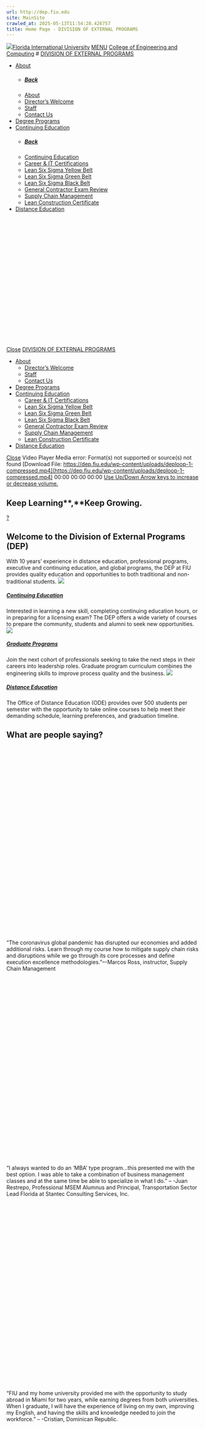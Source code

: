 ```yaml
---
url: http://dep.fiu.edu
site: MainSite
crawled_at: 2025-05-13T11:54:28.426757
title: Home Page - DIVISION OF EXTERNAL PROGRAMS
---
```


![](https://dep.fiu.edu/wp-content/themes/Divi-child/logo-top.png)[Florida International University](https://fiu.edu)
[](https://dep.fiu.edu/ "Search")
[](https://dep.fiu.edu/ "Search") [MENU](https://dep.fiu.edu/ "Menu")
[College of Engineering and Computing](https://cec.fiu.edu/ "FIU College of Engineering and Computing") # [DIVISION OF EXTERNAL PROGRAMS](https://dep.fiu.edu/ "DIVISION OF EXTERNAL PROGRAMS")
  * [About](https://dep.fiu.edu/about)
    * ##### [Back](javascript:void\(0\))
    * [About](https://dep.fiu.edu/about)
    * [Director’s Welcome](https://dep.fiu.edu/about/director-welcome)
    * [Staff](https://dep.fiu.edu/about/staff)
    * [Contact Us](https://dep.fiu.edu/about/contact-us)
  * [Degree Programs](https://dep.fiu.edu/academics/degrees)
  * [Continuing Education](https://dep.fiu.edu/academics/continuing-education)
    * ##### [Back](javascript:void\(0\))
    * [Continuing Education](https://dep.fiu.edu/academics/continuing-education)
    * [Career & IT Certifications](https://dep.fiu.edu/academics/continuing-education/career-certifications)
    * [Lean Six Sigma Yellow Belt](https://dep.fiu.edu/academics/continuing-education/lean-six-sigma-yellow-belt)
    * [Lean Six Sigma Green Belt](https://dep.fiu.edu/academics/continuing-education/lean-six-sigma-green-belt)
    * [Lean Six Sigma Black Belt](https://dep.fiu.edu/academics/continuing-education/lean-six-sigma-black-belt)
    * [General Contractor Exam Review](https://dep.fiu.edu/academics/continuing-education/general-contractor)
    * [Supply Chain Management](https://dep.fiu.edu/academics/continuing-education/supply-chain)
    * [Lean Construction Certificate](https://dep.fiu.edu/academics/continuing-education/lean-construction)
  * [Distance Education](https://distance.fiu.edu/)


[![FIU College of Engineering and Computing](data:image/svg+xml,%3Csvg%20xmlns=%22http://www.w3.org/2000/svg%22%20viewBox=%220%200%20210%20140%22%3E%3C/svg%3E)](https://cec.fiu.edu "FIU College of Engineering and Computing")
[Close](https://dep.fiu.edu/)
[DIVISION OF EXTERNAL PROGRAMS](https://dep.fiu.edu)
  * [About](https://dep.fiu.edu/about)
    * [Director’s Welcome](https://dep.fiu.edu/about/director-welcome)
    * [Staff](https://dep.fiu.edu/about/staff)
    * [Contact Us](https://dep.fiu.edu/about/contact-us)
  * [Degree Programs](https://dep.fiu.edu/academics/degrees)
  * [Continuing Education](https://dep.fiu.edu/academics/continuing-education)
    * [Career & IT Certifications](https://dep.fiu.edu/academics/continuing-education/career-certifications)
    * [Lean Six Sigma Yellow Belt](https://dep.fiu.edu/academics/continuing-education/lean-six-sigma-yellow-belt)
    * [Lean Six Sigma Green Belt](https://dep.fiu.edu/academics/continuing-education/lean-six-sigma-green-belt)
    * [Lean Six Sigma Black Belt](https://dep.fiu.edu/academics/continuing-education/lean-six-sigma-black-belt)
    * [General Contractor Exam Review](https://dep.fiu.edu/academics/continuing-education/general-contractor)
    * [Supply Chain Management](https://dep.fiu.edu/academics/continuing-education/supply-chain)
    * [Lean Construction Certificate](https://dep.fiu.edu/academics/continuing-education/lean-construction)
  * [Distance Education](https://distance.fiu.edu/)


[Close](https://dep.fiu.edu/)
[](https://dep.fiu.edu/ "Search")
Video Player
Media error: Format(s) not supported or source(s) not found
[Download File: https://dep.fiu.edu/wp-content/uploads/deploop-1-compressed.mp4](https://dep.fiu.edu/wp-content/uploads/deploop-1-compressed.mp4)
00:00
00:00
00:00
[Use Up/Down Arrow keys to increase or decrease volume.](javascript:void\(0\);)
## **Keep Learning****,****Keep Growing.**
[ ? ](https://dep.fiu.edu/)
## Welcome to the Division of External Programs (DEP)
With 10 years’ experience in distance education, professional programs, executive and continuing education, and global programs, the DEP at FIU provides quality education and opportunities to both traditional and non-traditional students.
[![](https://dep.fiu.edu/wp-content/uploads/Exec_ed.jpg)](https://dep.fiu.edu/academics/degrees)
##### [Continuing Education](https://dep.fiu.edu/academics/continuing-education)
Interested in learning a new skill, completing continuing education hours, or in preparing for a licensing exam? The DEP offers a wide variety of courses to prepare the community, students and alumni to seek new opportunities.
[![](https://dep.fiu.edu/wp-content/uploads/Graduate-Programs.jpg)](https://dep.fiu.edu/academics/degrees)
##### [Graduate Programs](https://dep.fiu.edu/academics/degrees)
Join the next cohort of professionals seeking to take the next steps in their careers into leadership roles. Graduate program curriculum combines the engineering skills to improve process quality and the business.
[![](https://dep.fiu.edu/wp-content/uploads/ODE.jpg)](https://distance.fiu.edu/)
##### [Distance Education](https://distance.fiu.edu/)
The Office of Distance Education (ODE) provides over 500 students per semester with the opportunity to take online courses to help meet their demanding schedule, learning preferences, and graduation timeline.
##  What are people saying?
![](data:image/svg+xml,%3Csvg%20xmlns=%22http://www.w3.org/2000/svg%22%20viewBox=%220%200%20150%20150%22%3E%3C/svg%3E)
“The coronavirus global pandemic has disrupted our economies and added additional risks. Learn through my course how to mitigate supply chain risks and disruptions while we go through its core processes and define execution excellence methodologies.”–-Marcos Ross, instructor, Supply Chain Management
![](data:image/svg+xml,%3Csvg%20xmlns=%22http://www.w3.org/2000/svg%22%20viewBox=%220%200%20150%20150%22%3E%3C/svg%3E)
“I always wanted to do an ‘MBA’ type program…this presented me with the best option. I was able to take a combination of business management classes and at the same time be able to specialize in what I do.” –  -Juan Restrepo, Professional MSEM Alumnus and Principal, Transportation Sector Lead Florida at Stantec Consulting Services, Inc.
![](data:image/svg+xml,%3Csvg%20xmlns=%22http://www.w3.org/2000/svg%22%20viewBox=%220%200%20150%20150%22%3E%3C/svg%3E)
“FIU and my home university provided me with the opportunity to study abroad in Miami for two years, while earning degrees from both universities. When I graduate, I will have the experience of living on my own, improving my English, and having the skills and knowledge needed to join the workforce.” –  -Cristian, Dominican Republic.
![](data:image/svg+xml,%3Csvg%20xmlns=%22http://www.w3.org/2000/svg%22%20viewBox=%220%200%20150%20150%22%3E%3C/svg%3E)“As one of the MSEM program students, what I am learning will provide me more opportunities in my future job. Combined with my Enterprise Systems track courses, I’ve deeply learned SAP software which makes me understand the whole enterprise organization from human resource management to the shop floor production process.”– -Chenxi Dong, MSEM Alumnus
[Previous](https://dep.fiu.edu/)[Next](https://dep.fiu.edu/)
# Rankings and Facts
#### The College of Engineering and Computing is committed to providing quality education, problem-solving research, and community engagement through local relevance, national visibility, and global exposure.
#### In Top Public Schools, as rated by US NEWS
#### Online & Distance Learning Programs
%
#### US News Best Online Graduate Engineering Programs
[More Rankings and Facts](https://cec.fiu.edu/about/points-of-pride)
# Rankings and Facts
#### The College of Engineering and Computing is committed to providing quality education, problem-solving research, and community engagement through local relevance, national visibility, and global exposure.
73
#### In Top Public Schools, as rated by US NEWS
110
#### Online & Distance Learning Programs
37%
#### US News Best Online Graduate Engineering Programs
[More Rankings and Facts](https://cec.fiu.edu/about/points-of-pride)
Resources
  * [Advising](https://cec.fiu.edu/academics/student-resources/advising/)
  * [Apply](https://cec.fiu.edu/academics/student-resources/advising/apply-online/)
  * [Career Services](https://cec.fiu.edu/academics/student-resources/career-services/)
  * [Degree Programs](https://cec.fiu.edu/academics/degrees/)
  * [Events](https://cec.fiu.edu/events/)
  * [Student Resources](https://cec.fiu.edu/academics/student-resources/)
  * [Employee Resources](https://fiudit.sharepoint.com/sites/FIUCEC)


Other Quick Links
  * [Contact Us](https://dep.fiu.edu/about/contact-us)
  * [Continuing Education](https://dep.fiu.edu/academics/continuing-education)
  * [Degree Programs](https://dep.fiu.edu/academics/degrees)
  * [Distance Education](https://distance.fiu.edu/)
  * [Global Programs](https://dep.fiu.edu/academics/global-programs)
  * [Nondiscrimination](https://hr.fiu.edu/employees-affiliates/employee-concerns/#discrimination) & [ Title IX](https://dei.fiu.edu/civil-rights-and-accessibility/sexual-misconduct-and-title-ix/)
  * [Report Discrimination or Harassment](https://report.fiu.edu/)


Division of External Programs
FIU College of Engineering & Computing 10555 West Flagler Street Miami, FL 33174 Tel: 305-348-7270 dep@fiu.edu
[ ](https://www.facebook.com/FIUEngineeringAndComputing/ "Follow us on Facebook") [ ](https://twitter.com/FIU_CEC "Follow us on Twitter")[ ](https://www.instagram.com/fiu_cec/ "Follow us on Instagram") [ ](https://www.youtube.com/channel/UCo5PAj8lWC6Cvpe6g4FKjLg "Follow us on YouTube") [ ](https://www.flickr.com/photos/fiuengineering/ "Follow us on Flickr") [ ](https://www.linkedin.com/school/fiu-cec/ "Follow us on LinkedIn")
[![Florida International University Logo](data:image/svg+xml,%3Csvg%20xmlns=%22http://www.w3.org/2000/svg%22%20viewBox=%220%200%20210%20140%22%3E%3C/svg%3E)](https://fiu.edu "Florida International University")
[ ](https://www.facebook.com/floridainternational "Follow us on Facebook") [ ](https://twitter.com/fiu "Follow us on Twitter")[ ](https://www.instagram.com/fiuinstagram/ "Follow us on Instagram") [ ](https://www.youtube.com/user/FloridaInternational "Follow us on YouTube") [ ](http://fiu.tumblr.com/ "Follow us on Tumblr") [ ](https://flickr.com/photos/fiu "Follow us on Flickr") [ ](https://www.linkedin.com/school/florida-international-university/ "Follow us on LinkedIn")
  * [Campus Maps](http://campusmaps.fiu.edu/)
  * [Calendar](https://calendar.fiu.edu/)
  * [Phonebook](http://phonebook.fiu.edu/)
  * [Social Directory](http://social.fiu.edu/)
  * [Student Affairs](http://studentaffairs.fiu.edu/)
  * [A-Z Index](http://www.fiu.edu/atoz)
  * [PantherMail](http://panthermail.fiu.edu/)
  * [MyFIU](https://my.fiu.edu/)


[Florida International University](https://www.fiu.edu/) | [ Web/Accessibility Policy](https://policies.fiu.edu/policy/755 "FIU Web and Accessibility Policy") | [Website Administration](https://cec.fiu.edu/people/administration/eic/ "FIU College of Engineering and Computing Website Administration") | [ Website Feedback](https://fiu.qualtrics.com/jfe/form/SV_42bVe5znyPRZYbj "Leave us some feedback.")
© 2025 Florida International University
Recaptcha requires verification. 
[Privacy](https://www.google.com/intl/en/policies/privacy/) - [Terms](https://www.google.com/intl/en/policies/terms/)
protected by **reCAPTCHA**
[Privacy](https://www.google.com/intl/en/policies/privacy/) - [Terms](https://www.google.com/intl/en/policies/terms/)
